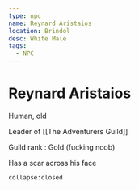 ```yaml
---
type: npc
name: Reynard Aristaios
location: Brindol
desc: White Male
tags:
  - NPC
---
```


# Reynard Aristaios 

Human, old

Leader of [[The Adventurers Guild]]

Guild rank : Gold (fucking noob)

Has a scar across his face
```ad-ooc
collapse:closed
```
